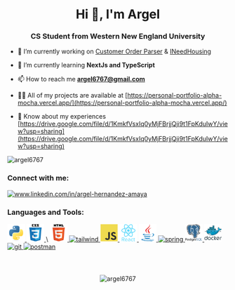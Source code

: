 <h1 align="center">Hi 👋, I'm Argel</h1>
<h3 align="center">CS Student from Western New England University</h3>

- 🔭 I’m currently working on [Customer Order Parser](https://github.com/argel6767/customer-order-parser) & [INeedHousing](https://github.com/argel6767/i-need-housing)

- 🌱 I’m currently learning **NextJs and TypeScript**

- 📫 How to reach me **argel6767@gmail.com**

- 👨‍💻 All of my projects are available at [https://personal-portfolio-alpha-mocha.vercel.app/](https://personal-portfolio-alpha-mocha.vercel.app/)

- 📄 Know about my experiences [https://drive.google.com/file/d/1KmkfVsxIq0yMjFBrjjQji9t1FpKduIwY/view?usp=sharing](https://drive.google.com/file/d/1KmkfVsxIq0yMjFBrjjQji9t1FpKduIwY/view?usp=sharing)

<p align="left"> <img src="https://komarev.com/ghpvc/?username=argel6767&label=Profile%20views&color=0e75b6&style=flat" alt="argel6767" /> </p>


<h3 align="left">Connect with me:</h3>
<p align="left">
<a href="https://linkedin.com/in/www.linkedin.com/in/argel-hernandez-amaya" target="blank"><img align="center" src="https://raw.githubusercontent.com/rahuldkjain/github-profile-readme-generator/master/src/images/icons/Social/linked-in-alt.svg" alt="www.linkedin.com/in/argel-hernandez-amaya" height="30" width="40" /></a>
</p>

<h3 align="left">Languages and Tools:</h3>
<p align="left"> <a href="https://www.python.org" target="_blank" rel="noreferrer"> <img src="https://raw.githubusercontent.com/devicons/devicon/master/icons/python/python-original.svg" alt="python" width="40" height="40"/> </a> <a href="https://www.w3schools.com/css/" target="_blank" rel="noreferrer"> <img src="https://raw.githubusercontent.com/devicons/devicon/master/icons/css3/css3-original-wordmark.svg" alt="css3" width="40" height="40"/> </a> \ <a href="https://www.w3.org/html/" target="_blank" rel="noreferrer"> <img src="https://raw.githubusercontent.com/devicons/devicon/master/icons/html5/html5-original-wordmark.svg" alt="html5" width="40" height="40"/> </a> <a href="https://tailwindcss.com/" target="_blank" rel="noreferrer"> <img src="https://www.vectorlogo.zone/logos/tailwindcss/tailwindcss-icon.svg" alt="tailwind" width="40" height="40"/> </a>   <a href="https://developer.mozilla.org/en-US/docs/Web/JavaScript" target="_blank" rel="noreferrer"> <img src="https://raw.githubusercontent.com/devicons/devicon/master/icons/javascript/javascript-original.svg" alt="javascript" width="40" height="40"/> </a> <a href="https://reactjs.org/" target="_blank" rel="noreferrer"> <img src="https://raw.githubusercontent.com/devicons/devicon/master/icons/react/react-original-wordmark.svg" alt="react" width="40" height="40"/> </a>   <a href="https://www.java.com" target="_blank" rel="noreferrer"> <img src="https://raw.githubusercontent.com/devicons/devicon/master/icons/java/java-original.svg" alt="java" width="40" height="40"/> </a> <a href="https://spring.io/" target="_blank" rel="noreferrer"> <img src="https://www.vectorlogo.zone/logos/springio/springio-icon.svg" alt="spring" width="40" height="40"/> </a> <a href="https://www.postgresql.org" target="_blank" rel="noreferrer"> <img src="https://raw.githubusercontent.com/devicons/devicon/master/icons/postgresql/postgresql-original-wordmark.svg" alt="postgresql" width="40" height="40"/> </a>  <a href="https://www.docker.com/" target="_blank" rel="noreferrer"> <img src="https://raw.githubusercontent.com/devicons/devicon/master/icons/docker/docker-original-wordmark.svg" alt="docker" width="40" height="40"/> </a> <a href="https://git-scm.com/" target="_blank" rel="noreferrer"> <img src="https://www.vectorlogo.zone/logos/git-scm/git-scm-icon.svg" alt="git" width="40" height="40"/> </a> <a href="https://postman.com" target="_blank" rel="noreferrer"> <img src="https://www.vectorlogo.zone/logos/getpostman/getpostman-icon.svg" alt="postman" width="40" height="40"/> </a> </p>

<br>

<p style="padding-top: 10px;" align="center"><img align="center" src="https://github-readme-stats.vercel.app/api/top-langs?username=argel6767&show_icons=true&locale=en&layout=compact" alt="argel6767" /></p>
